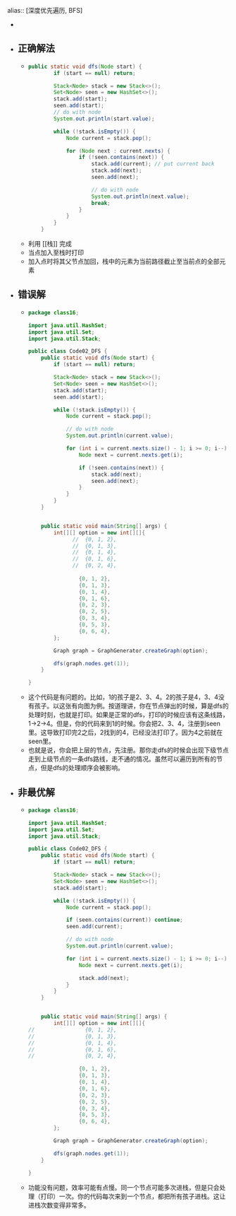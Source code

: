 alias:: [深度优先遍历, BFS]

-
- ## 正确解法
	- ```java
	  public static void dfs(Node start) {
	          if (start == null) return;
	  
	          Stack<Node> stack = new Stack<>();
	          Set<Node> seen = new HashSet<>();
	          stack.add(start);
	          seen.add(start);
	          // do with node
	          System.out.println(start.value);
	  
	          while (!stack.isEmpty()) {
	              Node current = stack.pop();
	  
	              for (Node next : current.nexts) {
	                  if (!seen.contains(next)) {
	                      stack.add(current); // put current back
	                      stack.add(next);
	                      seen.add(next);
	  
	                      // do with node
	                      System.out.println(next.value);
	                      break;
	                  }
	              }
	          }
	      }
	  ```
	- 利用 [[栈]] 完成
	- 当点加入至栈时打印
	- 加入点时将其父节点加回，栈中的元素为当前路径截止至当前点的全部元素
- ## 错误解
	- ```java
	  package class16;
	  
	  import java.util.HashSet;
	  import java.util.Set;
	  import java.util.Stack;
	  
	  public class Code02_DFS {
	      public static void dfs(Node start) {
	          if (start == null) return;
	  
	          Stack<Node> stack = new Stack<>();
	          Set<Node> seen = new HashSet<>();
	          stack.add(start);
	          seen.add(start);
	  
	          while (!stack.isEmpty()) {
	              Node current = stack.pop();
	  
	              // do with node
	              System.out.println(current.value);
	  
	              for (int i = current.nexts.size() - 1; i >= 0; i--) {
	                  Node next = current.nexts.get(i);
	  
	                  if (!seen.contains(next)) {
	                      stack.add(next);
	                      seen.add(next);
	                  }
	              }
	          }
	      }
	  
	  
	      public static void main(String[] args) {
	          int[][] option = new int[][]{
	                //  {0, 1, 2},
	                //  {0, 1, 3},
	                //  {0, 1, 4},
	                //  {0, 1, 6},
	                //  {0, 2, 4},
	            
	                  {0, 1, 2},
	                  {0, 1, 3},
	                  {0, 1, 4},
	                  {0, 1, 6},
	                  {0, 2, 3},
	                  {0, 2, 5},
	                  {0, 3, 4},
	                  {0, 5, 3},
	                  {0, 6, 4},
	          };
	  
	          Graph graph = GraphGenerator.createGraph(option);
	  
	          dfs(graph.nodes.get(1));
	      }
	  
	  }
	  ```
	- 这个代码是有问题的。比如，1的孩子是2、3、4。2的孩子是4，3、4没有孩子。以这张有向图为例。按道理讲，你在节点弹出的时候，算是dfs的处理时刻，也就是打印。如果是正常的dfs，打印的时候应该有这条线路，1->2->4。但是，你的代码来到1的时候。你会把2、3、4，注册到seen里。这导致打印完2之后，2找到的4，已经没法打印了。因为4之前就在seen里。
	- 也就是说，你会把上层的节点，先注册。那你走dfs的时候会出现下级节点走到上级节点的一条dfs路线，走不通的情况。虽然可以遍历到所有的节点，但是dfs的处理顺序会被影响。
- ## 非最优解
	- ```java
	  package class16;
	  
	  import java.util.HashSet;
	  import java.util.Set;
	  import java.util.Stack;
	  
	  public class Code02_DFS {
	      public static void dfs(Node start) {
	          if (start == null) return;
	  
	          Stack<Node> stack = new Stack<>();
	          Set<Node> seen = new HashSet<>();
	          stack.add(start);
	  
	          while (!stack.isEmpty()) {
	              Node current = stack.pop();
	  
	              if (seen.contains(current)) continue;
	              seen.add(current);
	  
	              // do with node
	              System.out.println(current.value);
	  
	              for (int i = current.nexts.size() - 1; i >= 0; i--) {
	                  Node next = current.nexts.get(i);
	  
	                  stack.add(next);
	              }
	          }
	      }
	  
	  
	      public static void main(String[] args) {
	          int[][] option = new int[][]{
	  //                {0, 1, 2},
	  //                {0, 1, 3},
	  //                {0, 1, 4},
	  //                {0, 1, 6},
	  //                {0, 2, 4},
	  
	                  {0, 1, 2},
	                  {0, 1, 3},
	                  {0, 1, 4},
	                  {0, 1, 6},
	                  {0, 2, 3},
	                  {0, 2, 5},
	                  {0, 3, 4},
	                  {0, 5, 3},
	                  {0, 6, 4},
	          };
	  
	          Graph graph = GraphGenerator.createGraph(option);
	  
	          dfs(graph.nodes.get(1));
	      }
	  
	  }
	  ```
	- 功能没有问题，效率可能有点慢。同一个节点可能多次进栈，但是只会处理（打印）一次。你的代码每次来到一个节点，都把所有孩子进栈。这让进栈次数变得非常多。